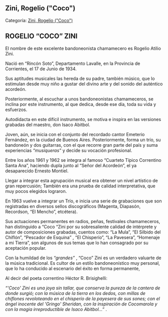 ## Zini, Rogelio ("Coco")

Categoría: [Zini, Rogelio ("Coco")](http://descubrircorrientes.com.ar/2012/index.php/1736-biografias/r-s-t-u-v-x-y-z/zini-rogelio-qcocoq)

## ROGELIO “COCO” ZINI

El nombre de este excelente bandoneonista chamamecero es Rogelio Atilio Zini.

Nació en “Rincón Soto”, Departamento Lavalle, en la Provincia de Corrientes, el 17 de Junio de 1934.

Sus aptitudes musicales las hereda de su padre, también músico, que lo estimulan desde muy niño a gustar del divino arte y del sonido del auténtico acordeón.

Posteriormente, al escuchar a unos bandoneonistas chamameceros, se inclina por este instrumento, al que dedica, desde ese día, toda su vida y esfuerzos.

Autodidacta en este difícil instrumento, se motiva e inspira en las versiones grabadas del maestro, don Isaco Abitbol.

Joven, aún, se inicia con el conjunto del recordado cantor Emeterio Fernández, en la ciudad de Buenos Aires. Posteriormente, forma un trío, su bandoneón y dos guitarras, con el que recorre gran parte del país y suma experiencias _“musiqueras”_ y decide su vocación profesional.

Entre los años 1961 y 1962 se integra al famoso “Cuarteto Típico Correntino Santa Ana”, haciendo dupla junto al “Señor del Acordeón”, el ya desaparecido Ernesto Montiel.

Llegar a integrar esta agrupación musical era obtener un nivel artístico de gran repercusión; También era una prueba de calidad interpretativa, que muy pocos elegidos lograron.

En 1963 vuelve a integrar un Trío, e inicia una serie de grabaciones que son registradas en diversos sellos discográficos (Magenta, Diapasón, Recordson, “El Mencho”, etcétera).

Sus actuaciones permanentes en radios, peñas, festivales chamameceros, han distinguido a “Coco “Zini por su sobresaliente calidad de intérprete y autor de composiciones grabadas, cuentos como: “La Mula”, “El Silbido del Chiflón”, “Pescador de Esquina” , “El Chisperío”, “La Pavesera”, “Homenaje a mi Tierra”, son algunos de sus temas que lo han consagrado por su aceptación popular.

Con la humildad de los _“grandes”_ , “Coco” Zini es un verdadero valuarte de la música tradicional. Es cultor de un estilo bandoneonístico muy personal, que lo ha conducido al escenario del éxito en forma permanente,

Al decir del poeta correntino Héctor R. Brisighelli:

_“'Coco' Zini es una joya sin tallar, que conserva la pureza de la cantera de donde surgió; con la música de la tierra en los dedos, con millas de chiflones revoloteando en el chisperío de la payesera de sus sones; con el ángel inocente del 'Gringo' Sheridan, con la inspiración de Cocomarola y con la magia irreproductible de Isaco Abitbol...”_ .
